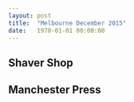 ```yaml
---
layout: post
title:  "Melbourne December 2015"
date:   1970-01-01 00:00:00
---
```


## Shaver Shop

## Manchester Press
